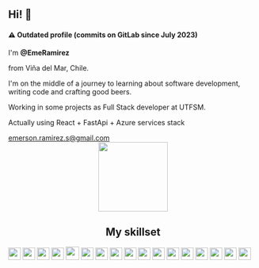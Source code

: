 
<div align="left">
        <h2>Hi! 👋</h2>
        <h4>⚠️ Outdated profile (commits on GitLab since July 2023)</h4>
        <p>I'm <b>@EmeRamirez</b></p> 
        <p>from Viña del Mar, Chile.</p>
        <p>I'm on the middle of a journey to learning about software development, writing code and crafting good beers.</p>
        <p>Working in some projects as Full Stack developer at UTFSM.</p> 
        <p>Actually using React + FastApi + Azure services stack </p>
        <a href="mailto:emerson.ramirez.s@gmail.com">emerson.ramirez.s@gmail.com</a>
    </div>
    <div align="center"><img style="height:140px"  src="https://user-images.githubusercontent.com/115498370/213621654-0867308a-6c6b-4ef4-ae34-2fe0a82127d4.png"></div>                                                                                                       

<div style="display:inline; width:100%" align="center">
    <h2>My skillset</h2>
<img style="height:25px" src="https://user-images.githubusercontent.com/115498370/213618544-208e98b9-a32b-4d48-b01b-8a9253d5c67d.png">
<img style="height:25px" src="https://user-images.githubusercontent.com/115498370/213618054-5395128e-ff05-4697-aaed-54494c4a03b6.png">
<img style="height:25px" src="https://user-images.githubusercontent.com/115498370/213618668-a2f772e1-8cc0-4067-84bd-734d2a5198a8.png">
<img style="height:25px" src="https://github.com/user-attachments/assets/055ff63d-2cff-4c8e-a978-994c164df7bf">        
<img style="height:27px" src="https://github.com/EmeRamirez/EmeRamirez/assets/115498370/d21effcb-a04a-46f3-aa22-c55e12a66812">
<img style="height:25px" src="https://user-images.githubusercontent.com/25181517/189716630-fe6c084c-6c66-43af-aa49-64c8aea4a5c2.png">
<img style="height:25px" src="https://github.com/EmeRamirez/EmeRamirez/assets/115498370/7a6b4479-0cd3-4cb5-8aaf-d7e30e9dc730">      
<img style="height:25px" src="https://user-images.githubusercontent.com/115498370/213618939-4f37f5db-81cd-4fa7-8ef5-65554a6ff09d.png">   
<img style="height:25px" src="https://user-images.githubusercontent.com/115498370/230259827-07b570a3-9586-4433-ab0f-4a00ebb7aa84.png">
<img style="height:25px" src="https://user-images.githubusercontent.com/115498370/213618860-200a3595-772c-48d6-8c11-bfd4fb9a5d03.png">
<img style="height:25px" src="https://user-images.githubusercontent.com/115498370/220811020-deb85ec3-51de-49fb-85af-a348340eefd8.png">
<img style="height:25px" src="https://user-images.githubusercontent.com/115498370/230258658-46c149d4-9d04-4872-abf1-e223d025dd2b.svg">
<img style="height:25px" src="https://github.com/EmeRamirez/EmeRamirez/assets/115498370/ad3f5ee1-fac8-4147-9e37-9bc55b79438b">
<img style="height:25px" src="https://user-images.githubusercontent.com/25181517/183423507-c056a6f9-1ba8-4312-a350-19bcbc5a8697.png">
<img style="height:25px" src="https://github.com/user-attachments/assets/c0e2c261-4147-449c-90d1-d09716130c53">
<img style="height:25px" src="https://github.com/user-attachments/assets/8c0e8cd1-fe58-49ec-9a67-30ac0f34474d">
<img style="height:25px" src="https://user-images.githubusercontent.com/25181517/183911544-95ad6ba7-09bf-4040-ac44-0adafedb9616.png">
        
</div>



<!---
EmeRamirez/EmeRamirez is a ✨ special ✨ repository because its `README.md` (this file) appears on your GitHub profile.
You can click the Preview link to take a look at your changes.
--->



